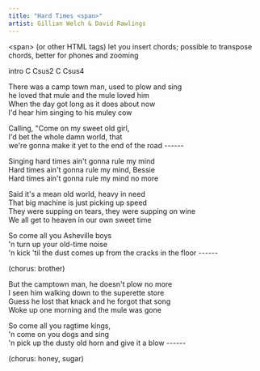 ```yaml
---
title: "Hard Times <span>"
artist: Gillian Welch & David Rawlings
---
```

\<span> (or other HTML tags) let you insert chords; possible to transpose chords, better for phones and zooming

intro
C Csus2 C Csus4

There was a <span data-chord="Am"></span>camp town <span data-chord="G"></span>man, used to <span data-chord="F"></span>plow and <span data-chord="C"></span>sing  
<span data-chord="Am"></span>he loved that <span data-chord="G"></span>mule and the <span data-chord="F"></span>mule loved <span data-chord="C"></span>him  
When the <span data-chord="Am"></span>day got <span data-chord="G"></span>long as it <span data-chord="F"></span>does about <span data-chord="C"></span>now  
<span data-chord="Am"></span>I'd hear him <span data-chord="G"></span>singing to his <span data-chord="F"></span>muley <span data-chord="C"></span>cow

<span data-chord="C"></span>Calling, "Come on my <span data-chord="Csus2"></span>sweet old <span data-chord="C"></span>girl<span data-chord="Csus4"></span>,  
<span data-chord="C"></span>I'd bet the <span data-chord="Csus2"></span>whole damn <span data-chord="C"></span>world<span data-chord="Csus2"></span>, that  
<span data-chord="C"></span>we're gonna <span data-chord="Dm"></span>make it <span data-chord="C/E"></span>yet to the end of the <span data-chord="G"></span>road<span data-chord="Gsus"> ------</span><span data-chord="G"></span>

Singing <span data-chord="Am"></span>hard times<span data-chord="G"></span> ain't gonna <span data-chord="F"></span>rule my <span data-chord="C"></span>mind  
<span data-chord="Am"></span>Hard times<span data-chord="G"></span> ain't gonna <span data-chord="F"></span>rule my <span data-chord="C"></span>mind, Bessie  
<span data-chord="Am"></span>Hard times<span data-chord="G"></span> ain't gonna <span data-chord="F"></span>rule my  <span data-chord="G"></span>mind no <span data-chord="C"></span>more<span data-chord="Cmaj7"></span>  

Said it's a <span data-chord="Am"></span>mean old <span data-chord="G"></span>world, <span data-chord="F"></span>heavy in <span data-chord="C"></span>need  
<span data-chord="Am"></span>That big ma<span data-chord="G"></span>chine is just <span data-chord="F"></span>picking up <span data-chord="C"></span>speed  
They were <span data-chord="Am"></span>supping on <span data-chord="G"></span>tears, they were <span data-chord="F"></span>supping on <span data-chord="C"></span>wine  
<span data-chord="Am"></span>We all get to <span data-chord="G"></span>heaven in our <span data-chord="F"></span>own sweet <span data-chord="C"></span>time

So <span data-chord="C"></span>come all you <span data-chord="Csus2"></span>Asheville <span data-chord="C"></span>boys <span data-chord="Csus4"></span>  
'n <span data-chord="C"></span>turn up your <span data-chord="Csus2"></span>old-time <span data-chord="C"></span>noise <span data-chord="Csus4Csus4"></span>  
'n <span data-chord="C"></span>kick 'til the <span data-chord="Dm"></span>dust comes <span data-chord="C/E"></span>up from the cracks in the <span data-chord="G"></span>floor <span data-chord="Gsus"> ------</span><span data-chord="G"></span>

(chorus: brother)

But the <span data-chord="Am"></span>camptown <span data-chord="G"></span>man, he doesn't <span data-chord="F"></span>plow no <span data-chord="C"></span>more  
<span data-chord="Am"></span>I seen him <span data-chord="G"></span>walking down to the <span data-chord="F"></span>superette <span data-chord="C"></span>store  
Guess he <span data-chord="Am"></span>lost that <span data-chord="G"></span>knack and he <span data-chord="F"></span>forgot that <span data-chord="C"></span>song  
<span data-chord="Am"></span>Woke up one <span data-chord="G"></span>morning and the <span data-chord="F"></span>mule was <span data-chord="C"></span>gone

So <span data-chord="C"></span>come all you <span data-chord="Csus2"></span>ragtime <span data-chord="C"></span>kings, <span data-chord="Csus4"></span>  
'n <span data-chord="C"></span>come on you <span data-chord="Csus2"></span>dogs and <span data-chord="C"></span>sing <span data-chord="Csus2"></span>  
'n <span data-chord="C"></span>pick up the <span data-chord="Dm"></span>dusty old <span data-chord="C/E"></span>horn and give it a <span data-chord="G"></span>blow <span data-chord="Gsus"> ------</span><span data-chord="G"></span>

(chorus: honey, sugar)
